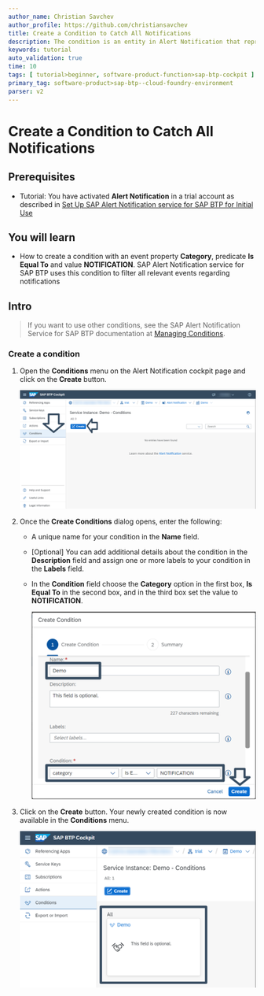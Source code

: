 ```yaml
---
author_name: Christian Savchev
author_profile: https://github.com/christiansavchev  
title: Create a Condition to Catch All Notifications
description: The condition is an entity in Alert Notification that represents under what condition one event is matched for delivery
keywords: tutorial
auto_validation: true
time: 10
tags: [ tutorial>beginner, software-product-function>sap-btp-cockpit ]
primary_tag: software-product>sap-btp--cloud-foundry-environment
parser: v2
---
```


# Create a Condition to Catch All Notifications

## Prerequisites
- Tutorial: You have activated **Alert Notification** in a trial account as described in [Set Up SAP Alert Notification service for SAP BTP for Initial Use](set-up-alert-notification)

## You will learn
- How to create a condition with an event property **Category**, predicate **Is Equal To** and value **NOTIFICATION**. SAP Alert Notification service for SAP BTP uses this condition to filter all relevant events regarding notifications

## Intro
> If you want to use other conditions, see the SAP Alert Notification Service for SAP BTP documentation at [Managing Conditions](https://help.sap.com/docs/ALERT_NOTIFICATION/5967a369d4b74f7a9c2b91f5df8e6ab6/35ca5de101fc4d5791cdbb2df15e9d9b.html?locale=en-US).

### Create a condition

1.	Open the **Conditions** menu on the Alert Notification cockpit page and click on the **Create** button.

    ![Condition](1-Conditions.png)

2.	Once the **Create Conditions** dialog opens, enter the following:
    * A unique name for your condition in the **Name** field.
    * [Optional] You can add additional details about the condition in the **Description** field and assign one or more labels to your condition in the **Labels** field. 
    * In the **Condition** field choose the **Category** option in the first box, **Is Equal To** in the second box, and in the third box set the value to **NOTIFICATION**. 

        ![Create](2-Create.png)
    
3. Click on the **Create** button. Your newly created condition is now available in the **Conditions** menu.

    ![DemoConditions](3-DemoCond.png)
